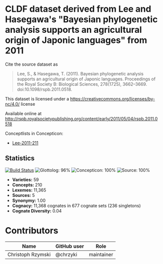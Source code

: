 # CLDF dataset derived from Lee and Hasegawa's "Bayesian phylogenetic analysis supports an agricultural origin of Japonic languages" from 2011

Cite the source dataset as

> Lee, S., & Hasegawa, T. (2011). Bayesian phylogenetic analysis supports an agricultural origin of Japonic languages. Proceedings of the Royal Society B: Biological Sciences, 278(1725), 3662–3669. doi:10.1098/rspb.2011.0518.

This dataset is licensed under a https://creativecommons.org/licenses/by-nc/4.0/ license

Available online at http://rspb.royalsocietypublishing.org/content/early/2011/05/04/rspb.2011.0518


Conceptlists in Concepticon:
- [Lee-2011-211](https://concepticon.clld.org/contributions/Lee-2011-211)
## Statistics


[![Build Status](https://travis-ci.org/lexibank/leejaponic.svg?branch=master)](https://travis-ci.org/lexibank/leejaponic)
![Glottolog: 96%](https://img.shields.io/badge/Glottolog-96%25-green.svg "Glottolog: 96%")
![Concepticon: 100%](https://img.shields.io/badge/Concepticon-100%25-brightgreen.svg "Concepticon: 100%")
![Source: 100%](https://img.shields.io/badge/Source-100%25-brightgreen.svg "Source: 100%")

- **Varieties:** 59
- **Concepts:** 210
- **Lexemes:** 11,365
- **Sources:** 5
- **Synonymy:** 1.00
- **Cognacy:** 11,368 cognates in 677 cognate sets (236 singletons)
- **Cognate Diversity:** 0.04

# Contributors

Name | GitHub user | Role
 --- | --- | --- 
Christoph Rzymski | @chrzyki | maintainer

